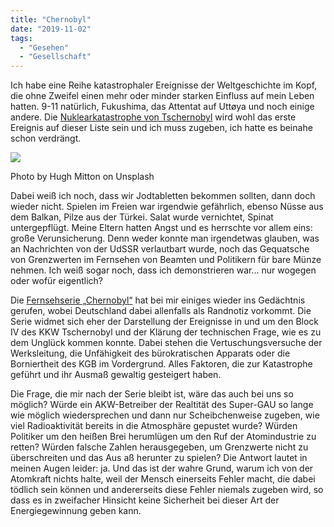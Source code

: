 ```yaml
---
title: "Chernobyl"
date: "2019-11-02"
tags:
  - "Gesehen"
  - "Gesellschaft"
---
```


Ich habe eine Reihe katastrophaler Ereignisse der Weltgeschichte im Kopf, die ohne Zweifel einen mehr oder minder starken Einfluss auf mein Leben hatten. 9-11 natürlich, Fukushima, das Attentat auf Uttøya und noch einige andere. Die [Nuklearkatastrophe von Tschernobyl](https://de.wikipedia.org/wiki/Nuklearkatastrophe_von_Tschernobyl) wird wohl das erste Ereignis auf dieser Liste sein und ich muss zugeben, ich hatte es beinahe schon verdrängt.

![](/images/DB55ABA7-0602-407D-A38E-4010171EBDB0.jpeg)

Photo by Hugh Mitton on Unsplash

Dabei weiß ich noch, dass wir Jodtabletten bekommen sollten, dann doch wieder nicht. Spielen im Freien war irgendwie gefährlich, ebenso Nüsse aus dem Balkan, Pilze aus der Türkei. Salat wurde vernichtet, Spinat untergepflügt. Meine Eltern hatten Angst und es herrschte vor allem eins: große Verunsicherung. Denn weder konnte man irgendetwas glauben, was an Nachrichten von der UdSSR verlautbart wurde, noch das Gequatsche von Grenzwerten im Fernsehen von Beamten und Politikern für bare Münze nehmen. Ich weiß sogar noch, dass ich demonstrieren war… nur wogegen oder wofür eigentlich?

Die [Fernsehserie „Chernobyl“](https://de.wikipedia.org/wiki/Chernobyl_(Fernsehserie)) hat bei mir einiges wieder ins Gedächtnis gerufen, wobei Deutschland dabei allenfalls als Randnotiz vorkommt. Die Serie widmet sich eher der Darstellung der Ereignisse in und um den Block IV des KKW Tschernobyl und der Klärung der technischen Frage, wie es zu dem Unglück kommen konnte. Dabei stehen die Vertuschungsversuche der Werksleitung, die Unfähigkeit des bürokratischen Apparats oder die Borniertheit des KGB im Vordergrund. Alles Faktoren, die zur Katastrophe geführt und ihr Ausmaß gewaltig gesteigert haben.

Die Frage, die mir nach der Serie bleibt ist, wäre das auch bei uns so möglich? Würde ein AKW-Betreiber der Realtität des Super-GAU so lange wie möglich wiedersprechen und dann nur Scheibchenweise zugeben, wie viel Radioaktivität bereits in die Atmosphäre gepustet wurde? Würden Politiker um den heißen Brei herumlügen um den Ruf der Atomindustrie zu retten? Würden falsche Zahlen herausgegeben, um Grenzwerte nicht zu überschreiten und das Aus aß herunter zu spielen? Die Antwort lautet in meinen Augen leider: ja. Und das ist der wahre Grund, warum ich von der Atomkraft nichts halte, weil der Mensch einerseits Fehler macht, die dabei tödlich sein können und andererseits diese Fehler niemals zugeben wird, so dass es in zweifacher Hinsicht keine Sicherheit bei dieser Art der Energiegewinnung geben kann.
